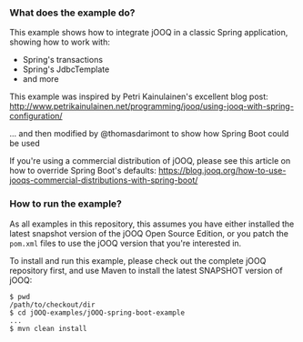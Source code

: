 ### What does the example do?

This example shows how to integrate jOOQ in a classic Spring application, showing how to work with:

- Spring's transactions
- Spring's JdbcTemplate
- and more

This example was inspired by Petri Kainulainen's excellent blog post:
http://www.petrikainulainen.net/programming/jooq/using-jooq-with-spring-configuration/

... and then modified by @thomasdarimont to show how Spring Boot could be used

If you're using a commercial distribution of jOOQ, please see this article on how to override Spring Boot's defaults:
https://blog.jooq.org/how-to-use-jooqs-commercial-distributions-with-spring-boot/

### How to run the example?

As all examples in this repository, this assumes you have either installed the latest snapshot version of the jOOQ Open Source Edition, or you patch the `pom.xml` files to use the jOOQ version that you're interested in.

To install and run this example, please check out the complete jOOQ repository first, and use Maven to install the latest SNAPSHOT version of jOOQ:

```
$ pwd
/path/to/checkout/dir
$ cd jOOQ-examples/jOOQ-spring-boot-example
...
$ mvn clean install
```
